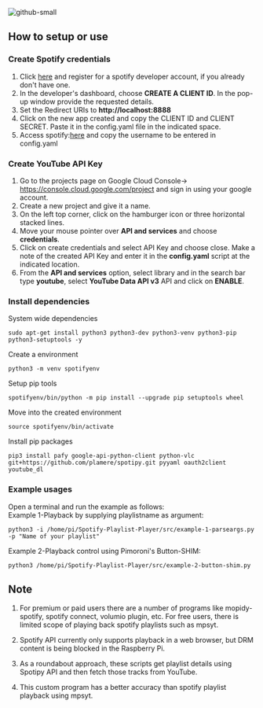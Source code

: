 ![github-small](https://user-images.githubusercontent.com/18142081/81770496-0c77c000-94fe-11ea-9ad6-9593469e6f18.png)
 
## How to setup or use   

### Create Spotify credentials   
1. Click [here](https://developer.spotify.com/dashboard/login) and register for a spotify developer account, if you already don't have one.  
2. In the developer's dashboard, choose **CREATE A CLIENT ID**. In the pop-up window provide the requested details.  
3. Set the Redirect URIs to **http://localhost:8888**    
4. Click on the new app created and copy the CLIENT ID and CLIENT SECRET. Paste it in the config.yaml file in the indicated space.  
5. Access spotify:[here]( https://www.spotify.com/account/overview/) and copy the username to be entered in config.yaml   

### Create YouTube API Key   
1. Go to the projects page on Google Cloud Console-> https://console.cloud.google.com/project and sign in using your google account.    
2. Create a new project and give it a name.  
3. On the left top corner, click on the hamburger icon or three horizontal stacked lines.  
4. Move your mouse pointer over **API and services** and choose **credentials**.
5. Click on create credentials and select API Key and choose close. Make a note of the created API Key and enter it in the **config.yaml** script at the indicated location.  
6. From the **API and services** option, select library and in the search bar type **youtube**, select **YouTube Data API v3** API and click on **ENABLE**.  

### Install dependencies
   System wide dependencies    
   ```
   sudo apt-get install python3 python3-dev python3-venv python3-pip python3-setuptools -y       
   ```   
   Create a environment    
   ```   
   python3 -m venv spotifyenv      
   ```   
   Setup pip tools   
   ```   
   spotifyenv/bin/python -m pip install --upgrade pip setuptools wheel    
   ```   
   Move into the created environment  
   ```   
   source spotifyenv/bin/activate   
   ```    
   Install pip packages   
   ```   
   pip3 install pafy google-api-python-client python-vlc git+https://github.com/plamere/spotipy.git pyyaml oauth2client youtube_dl   
   ```   

### Example usages   
   Open a terminal and run the example as follows:  
   Example 1-Playback by supplying playlistname as argument:   
   ```   
   python3 -i /home/pi/Spotify-Playlist-Player/src/example-1-parseargs.py -p "Name of your playlist"   
   ```
   
   Example 2-Playback control using Pimoroni's Button-SHIM:      
   ```     
   python3 /home/pi/Spotify-Playlist-Player/src/example-2-button-shim.py   
   ```

## Note   
1. For premium or paid users there are a number of programs like mopidy-spotify, spotify connect, volumio plugin, etc. For free users, there is limited scope of playing back spotify playlists such as mpsyt.   

2. Spotify API currently only supports playback in a web browser, but DRM content is being blocked in the Raspberry Pi.    

3. As a roundabout approach, these scripts get playlist details using Spotipy API and then fetch those tracks from YouTube.      

4. This custom program has a better accuracy than spotify playlist playback using mpsyt.     
